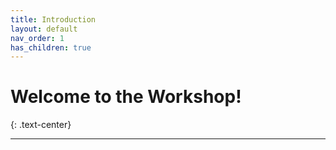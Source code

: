 ```yaml
---
title: Introduction
layout: default
nav_order: 1
has_children: true
---
```


# Welcome to the Workshop!
{: .text-center}

---